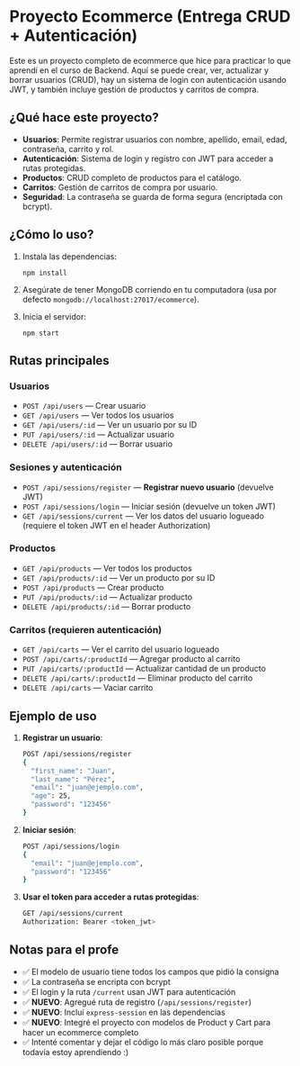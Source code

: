 # Proyecto Ecommerce (Entrega CRUD + Autenticación)

Este es un proyecto completo de ecommerce que hice para practicar lo que aprendí en el curso de Backend. Aquí se puede crear, ver, actualizar y borrar usuarios (CRUD), hay un sistema de login con autenticación usando JWT, y también incluye gestión de productos y carritos de compra.

## ¿Qué hace este proyecto?
- **Usuarios**: Permite registrar usuarios con nombre, apellido, email, edad, contraseña, carrito y rol.
- **Autenticación**: Sistema de login y registro con JWT para acceder a rutas protegidas.
- **Productos**: CRUD completo de productos para el catálogo.
- **Carritos**: Gestión de carritos de compra por usuario.
- **Seguridad**: La contraseña se guarda de forma segura (encriptada con bcrypt).

## ¿Cómo lo uso?

1. Instala las dependencias:
   ```
   npm install
   ```

2. Asegúrate de tener MongoDB corriendo en tu computadora (usa por defecto `mongodb://localhost:27017/ecommerce`).

3. Inicia el servidor:
   ```
   npm start
   ```

## Rutas principales

### Usuarios
- `POST /api/users` — Crear usuario
- `GET /api/users` — Ver todos los usuarios
- `GET /api/users/:id` — Ver un usuario por su ID
- `PUT /api/users/:id` — Actualizar usuario
- `DELETE /api/users/:id` — Borrar usuario

### Sesiones y autenticación
- `POST /api/sessions/register` — **Registrar nuevo usuario** (devuelve JWT)
- `POST /api/sessions/login` — Iniciar sesión (devuelve un token JWT)
- `GET /api/sessions/current` — Ver los datos del usuario logueado (requiere el token JWT en el header Authorization)

### Productos
- `GET /api/products` — Ver todos los productos
- `GET /api/products/:id` — Ver un producto por su ID
- `POST /api/products` — Crear producto
- `PUT /api/products/:id` — Actualizar producto
- `DELETE /api/products/:id` — Borrar producto

### Carritos (requieren autenticación)
- `GET /api/carts` — Ver el carrito del usuario logueado
- `POST /api/carts/:productId` — Agregar producto al carrito
- `PUT /api/carts/:productId` — Actualizar cantidad de un producto
- `DELETE /api/carts/:productId` — Eliminar producto del carrito
- `DELETE /api/carts` — Vaciar carrito

## Ejemplo de uso

1. **Registrar un usuario**:
   ```bash
   POST /api/sessions/register
   {
     "first_name": "Juan",
     "last_name": "Pérez",
     "email": "juan@ejemplo.com",
     "age": 25,
     "password": "123456"
   }
   ```

2. **Iniciar sesión**:
   ```bash
   POST /api/sessions/login
   {
     "email": "juan@ejemplo.com",
     "password": "123456"
   }
   ```

3. **Usar el token para acceder a rutas protegidas**:
   ```bash
   GET /api/sessions/current
   Authorization: Bearer <token_jwt>
   ```

## Notas para el profe
- ✅ El modelo de usuario tiene todos los campos que pidió la consigna
- ✅ La contraseña se encripta con bcrypt
- ✅ El login y la ruta `/current` usan JWT para autenticación
- ✅ **NUEVO**: Agregué ruta de registro (`/api/sessions/register`)
- ✅ **NUEVO**: Incluí `express-session` en las dependencias
- ✅ **NUEVO**: Integré el proyecto con modelos de Product y Cart para hacer un ecommerce completo
- ✅ Intenté comentar y dejar el código lo más claro posible porque todavía estoy aprendiendo :) 